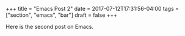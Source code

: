 +++
title = "Emacs Post 2"
date = 2017-07-12T17:31:56-04:00
tags = ["section", "emacs", "bar"]
draft = false
+++

Here is the second post on Emacs.
